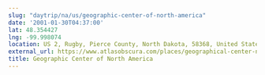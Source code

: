 ```yaml
---
slug: "daytrip/na/us/geographic-center-of-north-america"
date: '2001-01-30T04:37:00'
lat: 48.354427
lng: -99.998074
location: US 2, Rugby, Pierce County, North Dakota, 58368, United States
external_url: https://www.atlasobscura.com/places/geographical-center-north-america
title: Geographic Center of North America
---
```



